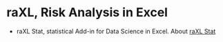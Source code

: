 # raXL, Risk Analysis in Excel
+ raXL Stat, statistical Add-in for Data Science in Excel. About [raXL Stat](https://github.com/rubenfapaza/raXL-Stat)
